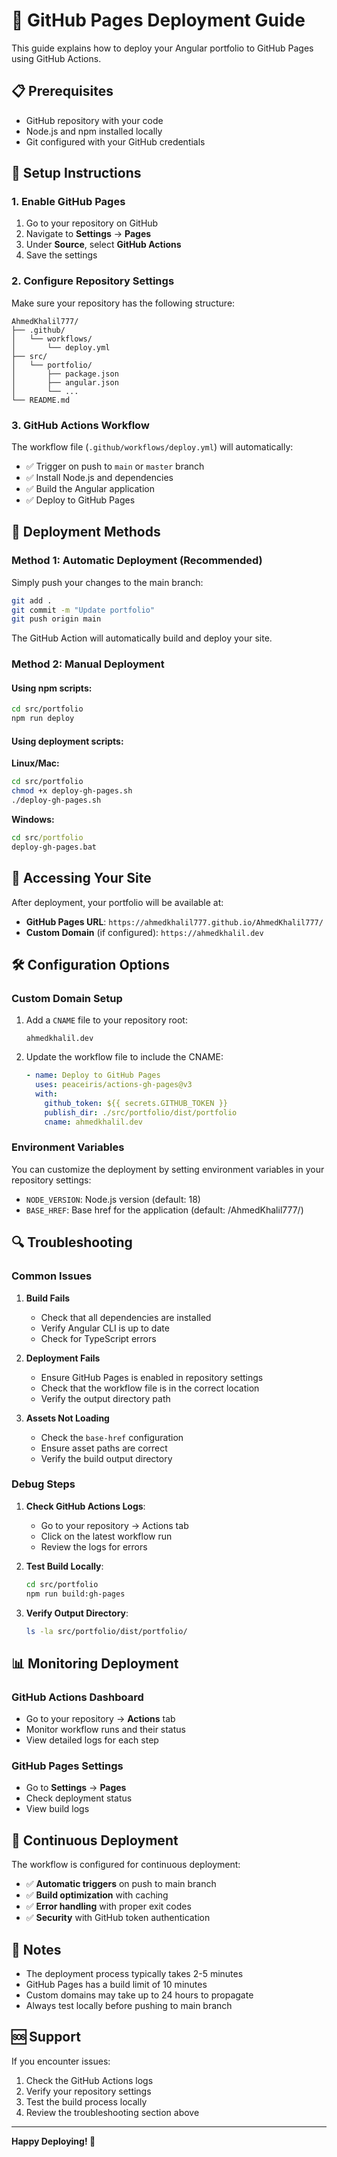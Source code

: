 # 🚀 GitHub Pages Deployment Guide

This guide explains how to deploy your Angular portfolio to GitHub Pages using GitHub Actions.

## 📋 Prerequisites

- GitHub repository with your code
- Node.js and npm installed locally
- Git configured with your GitHub credentials

## 🔧 Setup Instructions

### 1. Enable GitHub Pages

1. Go to your repository on GitHub
2. Navigate to **Settings** → **Pages**
3. Under **Source**, select **GitHub Actions**
4. Save the settings

### 2. Configure Repository Settings

Make sure your repository has the following structure:
```
AhmedKhalil777/
├── .github/
│   └── workflows/
│       └── deploy.yml
├── src/
│   └── portfolio/
│       ├── package.json
│       ├── angular.json
│       └── ...
└── README.md
```

### 3. GitHub Actions Workflow

The workflow file (`.github/workflows/deploy.yml`) will automatically:
- ✅ Trigger on push to `main` or `master` branch
- ✅ Install Node.js and dependencies
- ✅ Build the Angular application
- ✅ Deploy to GitHub Pages

## 🚀 Deployment Methods

### Method 1: Automatic Deployment (Recommended)

Simply push your changes to the main branch:

```bash
git add .
git commit -m "Update portfolio"
git push origin main
```

The GitHub Action will automatically build and deploy your site.

### Method 2: Manual Deployment

#### Using npm scripts:

```bash
cd src/portfolio
npm run deploy
```

#### Using deployment scripts:

**Linux/Mac:**
```bash
cd src/portfolio
chmod +x deploy-gh-pages.sh
./deploy-gh-pages.sh
```

**Windows:**
```cmd
cd src/portfolio
deploy-gh-pages.bat
```

## 🔗 Accessing Your Site

After deployment, your portfolio will be available at:
- **GitHub Pages URL**: `https://ahmedkhalil777.github.io/AhmedKhalil777/`
- **Custom Domain** (if configured): `https://ahmedkhalil.dev`

## 🛠️ Configuration Options

### Custom Domain Setup

1. Add a `CNAME` file to your repository root:
   ```
   ahmedkhalil.dev
   ```

2. Update the workflow file to include the CNAME:
   ```yaml
   - name: Deploy to GitHub Pages
     uses: peaceiris/actions-gh-pages@v3
     with:
       github_token: ${{ secrets.GITHUB_TOKEN }}
       publish_dir: ./src/portfolio/dist/portfolio
       cname: ahmedkhalil.dev
   ```

### Environment Variables

You can customize the deployment by setting environment variables in your repository settings:

- `NODE_VERSION`: Node.js version (default: 18)
- `BASE_HREF`: Base href for the application (default: /AhmedKhalil777/)

## 🔍 Troubleshooting

### Common Issues

1. **Build Fails**
   - Check that all dependencies are installed
   - Verify Angular CLI is up to date
   - Check for TypeScript errors

2. **Deployment Fails**
   - Ensure GitHub Pages is enabled in repository settings
   - Check that the workflow file is in the correct location
   - Verify the output directory path

3. **Assets Not Loading**
   - Check the `base-href` configuration
   - Ensure asset paths are correct
   - Verify the build output directory

### Debug Steps

1. **Check GitHub Actions Logs**:
   - Go to your repository → Actions tab
   - Click on the latest workflow run
   - Review the logs for errors

2. **Test Build Locally**:
   ```bash
   cd src/portfolio
   npm run build:gh-pages
   ```

3. **Verify Output Directory**:
   ```bash
   ls -la src/portfolio/dist/portfolio/
   ```

## 📊 Monitoring Deployment

### GitHub Actions Dashboard
- Go to your repository → **Actions** tab
- Monitor workflow runs and their status
- View detailed logs for each step

### GitHub Pages Settings
- Go to **Settings** → **Pages**
- Check deployment status
- View build logs

## 🔄 Continuous Deployment

The workflow is configured for continuous deployment:
- ✅ **Automatic triggers** on push to main branch
- ✅ **Build optimization** with caching
- ✅ **Error handling** with proper exit codes
- ✅ **Security** with GitHub token authentication

## 📝 Notes

- The deployment process typically takes 2-5 minutes
- GitHub Pages has a build limit of 10 minutes
- Custom domains may take up to 24 hours to propagate
- Always test locally before pushing to main branch

## 🆘 Support

If you encounter issues:
1. Check the GitHub Actions logs
2. Verify your repository settings
3. Test the build process locally
4. Review the troubleshooting section above

---

**Happy Deploying! 🎉**
